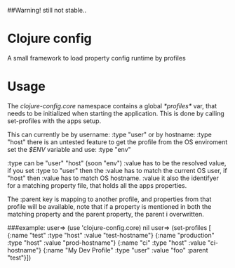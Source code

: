 ##Warning! still not stable..

# Clojure config

A small framework to load property config runtime by profiles

# Usage

The *clojure-config.core* namespace contains a global *\*profiles\** var, that needs to be initialized when starting the application.
This is done by calling set-profiles with the apps setup.

This can currently be by username: :type "user" or by hostname: :type "host"
there is an untested feature to get the profile from the OS enviroment set the *$ENV* variable and use: :type "env"

:type can be "user" "host" (soon "env")
:value has to be the resolved value, if you set :type to "user" then the :value has to match the current OS user, if "host" then :value has to match OS hostname.
:value it also the identifyer for a matching property file, that holds all the apps properties.

The :parent key is mapping to another profile, and properties from that profile will be available, note that if a property is mentioned in both the matching property and the parent property, the parent i overwritten.

###example:
	user=>	(use 'clojure-config.core)
	nil
	user=>	(set-profiles [
			      {:name "test" :type "host" :value "test-hostname"}
			      {:name "production" :type "host" :value "prod-hostname"}
			      {:name "ci" :type "host" :value "ci-hostname"}
			      {:name "My Dev Profile" :type "user" :value "foo" :parent "test"}])



	
